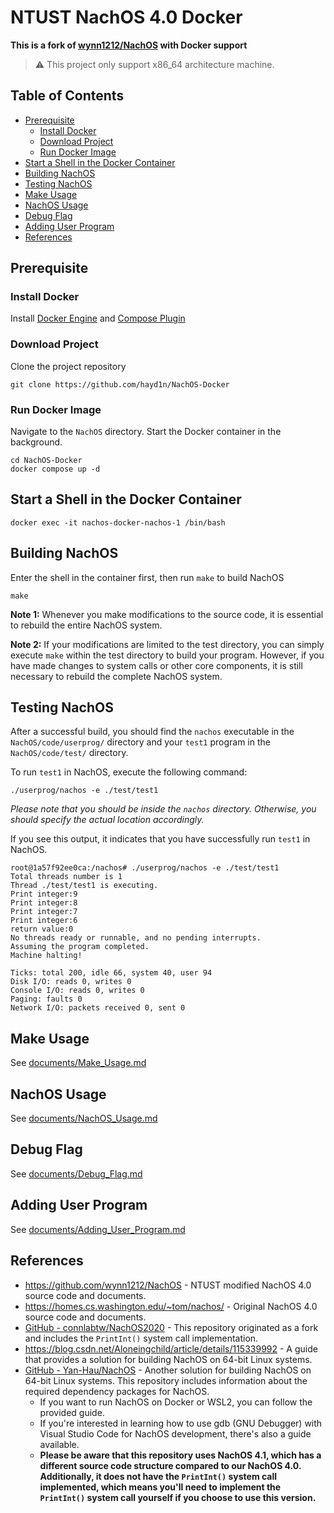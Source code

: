 # NTUST NachOS 4.0 Docker

**This is a fork of [wynn1212/NachOS](https://github.com/wynn1212/NachOS) with Docker support**

> ⚠️ This project only support x86_64 architecture machine.

## Table of Contents

- [Prerequisite](#Prerequisite)
  - [Install Docker](#Install-Docker)
  - [Download Project](#Download-Project)
  - [Run Docker Image](#Run-Docker-Image)
- [Start a Shell in the Docker Container](#Start-a-Shell-in-the-Docker-Container)
- [Building NachOS](#Building-NachOS)
- [Testing NachOS](#Testing-NachOS)
- [Make Usage](#Make-Usage)
- [NachOS Usage](#NachOS-Usage)
- [Debug Flag](#Debug-Flag)
- [Adding User Program](#Adding-User-Program)
- [References](#References)

## Prerequisite

### Install Docker

Install [Docker Engine](https://docs.docker.com/engine/install/) and [Compose Plugin](https://docs.docker.com/compose/install/linux/)

### Download Project

Clone the project repository

```shell
git clone https://github.com/hayd1n/NachOS-Docker
```

### Run Docker Image

Navigate to the `NachOS` directory.
Start the Docker container in the background.

```shell
cd NachOS-Docker
docker compose up -d
```

## Start a Shell in the Docker Container

```shell
docker exec -it nachos-docker-nachos-1 /bin/bash
```

## Building NachOS

Enter the shell in the container first, then run `make` to build NachOS

```shell
make
```

**Note 1:** Whenever you make modifications to the source code, it is essential to rebuild the entire NachOS system.

**Note 2:** If your modifications are limited to the test directory, you can simply execute `make` within the test directory to build your program. However, if you have made changes to system calls or other core components, it is still necessary to rebuild the complete NachOS system.

## Testing NachOS

After a successful build, you should find the `nachos` executable in the `NachOS/code/userprog/` directory and your `test1` program in the `NachOS/code/test/` directory.

To run `test1` in NachOS, execute the following command:

```shell
./userprog/nachos -e ./test/test1
```

_Please note that you should be inside the `nachos` directory. Otherwise, you should specify the actual location accordingly._

If you see this output, it indicates that you have successfully run `test1` in NachOS.

```
root@1a57f92ee0ca:/nachos# ./userprog/nachos -e ./test/test1
Total threads number is 1
Thread ./test/test1 is executing.
Print integer:9
Print integer:8
Print integer:7
Print integer:6
return value:0
No threads ready or runnable, and no pending interrupts.
Assuming the program completed.
Machine halting!

Ticks: total 200, idle 66, system 40, user 94
Disk I/O: reads 0, writes 0
Console I/O: reads 0, writes 0
Paging: faults 0
Network I/O: packets received 0, sent 0
```

## Make Usage

See [documents/Make_Usage.md](documents/Make_Usage.md)

## NachOS Usage

See [documents/NachOS_Usage.md](documents/NachOS_Usage.md)

## Debug Flag

See [documents/Debug_Flag.md](documents/Debug_Flag.md)

## Adding User Program

See [documents/Adding_User_Program.md](documents/Adding_User_Program.md)

## References

- https://github.com/wynn1212/NachOS - NTUST modified NachOS 4.0 source code and documents.
- https://homes.cs.washington.edu/~tom/nachos/ - Original NachOS 4.0 source code and documents.
- [GitHub - connlabtw/NachOS2020](https://github.com/connlabtw/NachOS2020) - This repository originated as a fork and includes the `PrintInt()` system call implementation.
- https://blog.csdn.net/Aloneingchild/article/details/115339992 - A guide that provides a solution for building NachOS on 64-bit Linux systems.
- [GitHub - Yan-Hau/NachOS](https://github.com/Yan-Hau/NachOS/tree/master#readme) - Another solution for building NachOS on 64-bit Linux systems. This repository includes information about the required dependency packages for NachOS.
  - If you want to run NachOS on Docker or WSL2, you can follow the provided guide.
  - If you're interested in learning how to use gdb (GNU Debugger) with Visual Studio Code for NachOS development, there's also a guide available.
  - **Please be aware that this repository uses NachOS 4.1, which has a different source code structure compared to our NachOS 4.0. Additionally, it does not have the `PrintInt()` system call implemented, which means you'll need to implement the `PrintInt()` system call yourself if you choose to use this version.**
